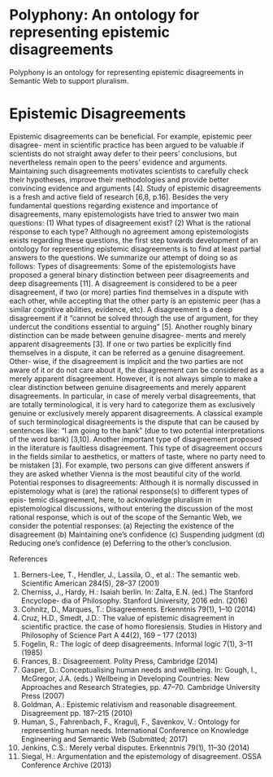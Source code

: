# Polyphony: An ontology for representing epistemic disagreements
Polyphony is an ontology for representing epistemic disagreements in Semantic Web to support pluralism.


# Epistemic Disagreements 
Epistemic disagreements can be beneficial. For example, epistemic peer disagree- ment in scientific practice has been argued to be valuable if scientists do not straight away defer to their peers’ conclusions, but nevertheless remain open to the peers’ evidence and arguments. Maintaining such disagreements motivates scientists to carefully check their hypotheses, improve their methodologies and provide better convincing evidence and arguments [4].
Study of epistemic disagreements is a fresh and active field of research [6,8, p.16]. Besides the very fundamental questions regarding existence and importance of disagreements, many epistemologists have tried to answer two main questions:
(1) What types of disagreement exist? (2) What is the rational response to each type?
Although no agreement among epistemologists exists regarding these questions, the first step towards development of an ontology for representing epistemic disagreements is to find at least partial answers to the questions. We summarize our attempt of doing so as follows:
Types of disagreements: Some of the epistemologists have proposed a general binary distinction between peer disagreements and deep disagreements [11]. A disagreement is considered to be a peer disagreement, if two (or more) parties find themselves in a dispute with each other, while accepting that the other party is an epistemic peer (has a similar cognitive abilities, evidence, etc). A disagreement is a deep disagreement if it “cannot be solved through the use of argument, for they undercut the conditions essential to arguing” [5].
Another roughly binary distinction can be made between genuine disagree- ments and merely apparent disagreements [3]. If one or two parties be explicitly find themselves in a dispute, it can be referred as a genuine disagreement. Other- wise, if the disagreement is implicit and the two parties are not aware of it or do not care about it, the disagreement can be considered as a merely apparent disagreement.
However, it is not always simple to make a clear distinction between genuine disagreements and merely apparent disagreements. In particular, in case of merely verbal disagreements, that are totally terminological, it is very hard to categorize them as exclusively genuine or exclusively merely apparent disagreements. A classical example of such terminological disagreements is the dispute that can be caused by sentences like: “I am going to the bank” (due to two potential interpretations of the word bank) [3,10].
Another important type of disagreement proposed in the literature is faultless disagreement. This type of disagreement occurs in the fields similar to aesthetics, or matters of taste, where no party need to be mistaken [3]. For example, two persons can give different answers if they are asked whether Vienna is the most beautiful city of the world.
Potential responses to disagreements: Although it is normally discussed in epistemology what is (are) the rational response(s) to different types of epis- temic disagreement, here, to acknowledge pluralism in epistemological discussions, without entering the discussion of the most rational response, which is out of the scope of the Semantic Web, we consider the potential responses: (a) Rejecting the existence of the disagreement (b) Maintaining one’s confidence (c) Suspending judgment (d) Reducing one’s confidence (e) Deferring to the other’s conclusion.


References
1. Berners-Lee, T., Hendler, J., Lassila, O., et al.: The semantic web. Scientific American 284(5), 28–37 (2001)
2. Cherniss, J., Hardy, H.: Isaiah berlin. In: Zalta, E.N. (ed.) The Stanford Encyclope- dia of Philosophy. Stanford University, 2016 edn. (2016)
3. Cohnitz, D., Marques, T.: Disagreements. Erkenntnis 79(1), 1–10 (2014)
4. Cruz, H.D., Smedt, J.D.: The value of epistemic disagreement in scientific practice. the case of homo floresiensis. Studies in History and Philosophy of Science Part A
44(2), 169 – 177 (2013)
5. Fogelin, R.: The logic of deep disagreements. Informal logic 7(1), 3–11 (1985)
6. Frances, B.: Disagreement. Polity Press, Cambridge (2014)
7. Gasper, D.: Conceptualising human needs and wellbeing. In: Gough, I., McGregor,
J.A. (eds.) Wellbeing in Developing Countries: New Approaches and Research
Strategies, pp. 47–70. Cambridge University Press (2007)
8. Goldman, A.: Epistemic relativism and reasonable disagreement. Disagreement pp.
187–215 (2010)
9. Human, S., Fahrenbach, F., Kragulj, F., Savenkov, V.: Ontology for representing
human needs. International Conference on Knowledge Engineering and Semantic
Web (Submitted; 2017)
10. Jenkins, C.S.: Merely verbal disputes. Erkenntnis 79(1), 11–30 (2014)
11. Siegal, H.: Argumentation and the epistemology of disagreement. OSSA Conference Archive (2013)
